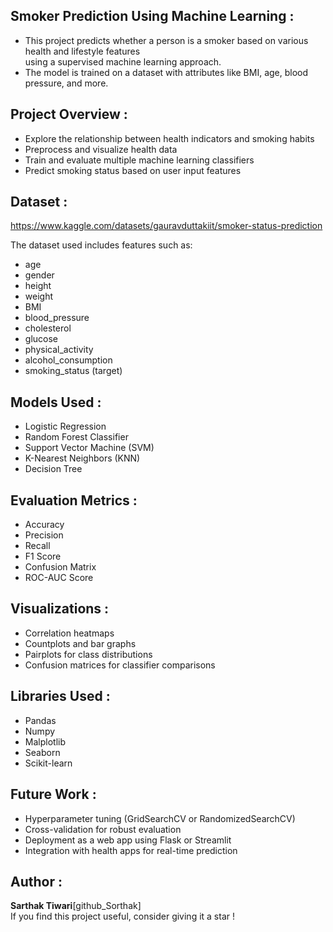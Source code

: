## Smoker Prediction Using Machine Learning :
- This project predicts whether a person is a smoker based on various health and lifestyle features<br>using a supervised machine learning approach. 
- The model is trained on a dataset with attributes like BMI, age, blood pressure, and more.

## Project Overview :
- Explore the relationship between health indicators and smoking habits
- Preprocess and visualize health data
- Train and evaluate multiple machine learning classifiers
- Predict smoking status based on user input features

## Dataset :
https://www.kaggle.com/datasets/gauravduttakiit/smoker-status-prediction  

The dataset used includes features such as:
- age
- gender
- height
- weight
- BMI
- blood_pressure
- cholesterol
- glucose
- physical_activity
- alcohol_consumption
- smoking_status (target)

## Models Used :
- Logistic Regression
- Random Forest Classifier
- Support Vector Machine (SVM)
- K-Nearest Neighbors (KNN)
- Decision Tree

## Evaluation Metrics :
- Accuracy
- Precision
- Recall
- F1 Score
- Confusion Matrix
- ROC-AUC Score



## Visualizations :
- Correlation heatmaps
- Countplots and bar graphs
- Pairplots for class distributions
- Confusion matrices for classifier comparisons

## Libraries Used :
- Pandas
- Numpy
- Malplotlib
- Seaborn
- Scikit-learn

## Future Work :
- Hyperparameter tuning (GridSearchCV or RandomizedSearchCV)
- Cross-validation for robust evaluation
- Deployment as a web app using Flask or Streamlit
- Integration with health apps for real-time prediction

## Author :
**Sarthak Tiwari**[github_Sorthak]  
If you find this project useful, consider giving it a star !
